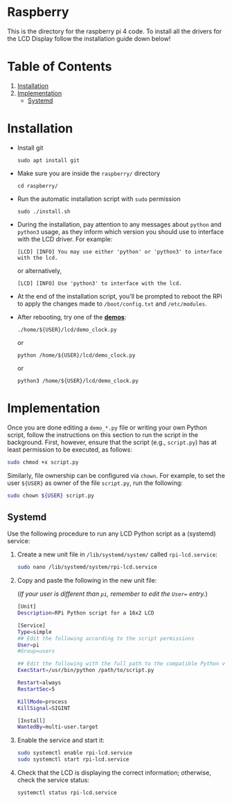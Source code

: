 # Raspberry

This is the directory for the raspberry pi 4 code. To install all the drivers for the LCD Display follow the
installation guide down below!

# Table of Contents

1. [Installation](#Installation)
2. [Implementation](#Implementation)
    - [Systemd](#systemd)

# Installation

- Install git
  ```
  sudo apt install git
  ```

- Make sure you are inside the `raspberry/` directory
  ```
  cd raspberry/
  ```

- Run the automatic installation script with `sudo` permission
  ```
  sudo ./install.sh
  ```

- During the installation, pay attention to any messages about `python` and `python3` usage, as they inform which
  version you should use to interface with the LCD driver. For example:
  ```
  [LCD] [INFO] You may use either 'python' or 'python3' to interface with the lcd.
  ```
  or alternatively,
  ```
  [LCD] [INFO] Use 'python3' to interface with the lcd.
  ```

- At the end of the installation script, you'll be prompted to reboot the RPi to apply the changes made
  to `/boot/config.txt` and `/etc/modules`.

- After rebooting, try one of the [**demos**](#demos):
  ```
  ./home/${USER}/lcd/demo_clock.py
  ```
  or
  ```
  python /home/${USER}/lcd/demo_clock.py
  ```
  or
  ```
  python3 /home/${USER}/lcd/demo_clock.py
  ```

# Implementation

Once you are done editing a `demo_*.py` file or writing your own Python script, follow the instructions on this section
to run the script in the background. First, however, ensure that the script (e.g., `script.py`) has at least permission
to be executed, as follows:

```sh
sudo chmod +x script.py
```

Similarly, file ownership can be configured via `chown`. For example, to set the user `${USER}` as owner of the
file `script.py`, run the following:

```sh
sudo chown ${USER} script.py
```

## Systemd

Use the following procedure to run any LCD Python script as a (systemd) service:

1. Create a new unit file in `/lib/systemd/system/` called `rpi-lcd.service`:
   ```sh
   sudo nano /lib/systemd/system/rpi-lcd.service
   ```

2. Copy and paste the following in the new unit file:

   (*If your user is different than `pi`, remember to edit the `User=` entry.*)

   ```sh
   [Unit]
   Description=RPi Python script for a 16x2 LCD

   [Service]
   Type=simple
   ## Edit the following according to the script permissions
   User=pi
   #Group=users

   ## Edit the following with the full path to the compatible Python version and your script
   ExecStart=/usr/bin/python /path/to/script.py

   Restart=always
   RestartSec=5

   KillMode=process
   KillSignal=SIGINT

   [Install]
   WantedBy=multi-user.target
   ```

3. Enable the service and start it:
   ```sh
   sudo systemctl enable rpi-lcd.service
   sudo systemctl start rpi-lcd.service
   ```

4. Check that the LCD is displaying the correct information; otherwise, check the service status:
   ```sh
   systemctl status rpi-lcd.service
   ```
